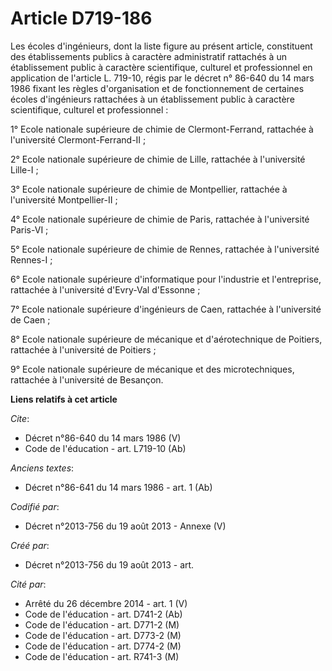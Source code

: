 # Article D719-186

Les écoles d'ingénieurs, dont la liste figure au présent article, constituent des établissements publics à caractère
administratif rattachés à un établissement public à caractère scientifique, culturel et professionnel en application de
l'article L. 719-10, régis par le décret n° 86-640 du 14 mars 1986 fixant les règles d'organisation et de fonctionnement de
certaines écoles d'ingénieurs rattachées à un établissement public à caractère scientifique, culturel et professionnel : 

1° Ecole nationale supérieure de chimie de Clermont-Ferrand, rattachée à l'université Clermont-Ferrand-II ; 

2° Ecole nationale supérieure de chimie de Lille, rattachée à l'université Lille-I ; 

3° Ecole nationale supérieure de chimie de Montpellier, rattachée à l'université Montpellier-II ; 

4° Ecole nationale supérieure de chimie de Paris, rattachée à l'université Paris-VI ; 

5° Ecole nationale supérieure de chimie de Rennes, rattachée à l'université Rennes-I ; 

6° Ecole nationale supérieure d'informatique pour l'industrie et l'entreprise, rattachée à l'université d'Evry-Val
d'Essonne ; 

7° Ecole nationale supérieure d'ingénieurs de Caen, rattachée à l'université de Caen ; 

8° Ecole nationale supérieure de mécanique et d'aérotechnique de Poitiers, rattachée à l'université de Poitiers ; 

9° Ecole nationale supérieure de mécanique et des microtechniques, rattachée à l'université de Besançon.

**Liens relatifs à cet article**

_Cite_:

  - Décret n°86-640 du 14 mars 1986 (V)
  - Code de l'éducation - art. L719-10 (Ab)

_Anciens textes_:

  - Décret n°86-641 du 14 mars 1986 - art. 1 (Ab)

_Codifié par_:

  - Décret n°2013-756 du 19 août 2013 -  Annexe (V)

_Créé par_:

  - Décret n°2013-756 du 19 août 2013 - art.

_Cité par_:

  - Arrêté du 26 décembre 2014 - art. 1 (V)
  - Code de l'éducation - art. D741-2 (Ab)
  - Code de l'éducation - art. D771-2 (M)
  - Code de l'éducation - art. D773-2 (M)
  - Code de l'éducation - art. D774-2 (M)
  - Code de l'éducation - art. R741-3 (M)
